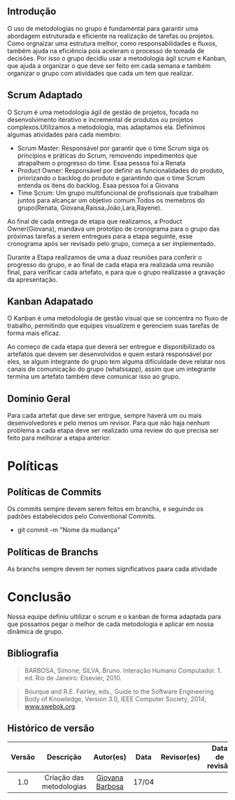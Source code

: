 ## Introdução

O uso de metodologias no grupo é fundamental para garantir uma abordagem estruturada e eficiente na realização de tarefas ou projetos. Como orgnaizar uma estrutura melhor, como responsabilidades e fluxos, também ajuda na eficiência pois aceleram o processo de tomada de decisões.
Por isso o grupo decidiu usar a metodologia ágil scrum e Kanban, que ajuda a organizar o que deve ser feito em cada semana e também organizar o grupo com atividades que cada um tem que realizar.

## Scrum Adaptado

O Scrum é uma metodologia ágil de gestão de projetos, focada no desenvolvimento iterativo e incremental de produtos ou projetos complexos.Utilizamos a metodologia, mas adaptamos ela. Definimos algumas atividades para cada membro:

 * Scrum Master: Responsável por garantir que o time Scrum siga os princípios e práticas do Scrum, removendo impedimentos que atrapalhem o progresso do time. Esaa pessoa foi a Renata 
 * Product Owner: Responsável por definir as funcionalidades do produto, priorizando o backlog do produto e garantindo que o time Scrum entenda os itens do backlog. Esaa pessoa foi a Giovana
 * Time Scrum: Um grupo multifuncional de profissionais que trabalham juntos para alcançar um objetivo comum.Todos os memebros do grupo(Renata, Giovana,Raissa,João,Lara,Rayene).

Ao final de cada entrega de etapa que realizamos, a Product Owner(Giovana), mandava um prototipo de cronograma para o grupo das próximas tarefas a serem entregues para a etapa seguinte, esse cronograma após ser revisado pelo grupo, começa a ser implementado.

Durante a Etapa realizamos de uma a duaz reuniões para conferir o progresso do grupo, e ao final de cada etapa era realizada uma reunião final, para verificar cada artefato, e para que o grupo realizasse a gravação da apresentação.

## Kanban Adapatado

O Kanban é uma metodologia de gestão visual que se concentra no fluxo de trabalho, permitindo que equipes visualizem e gerenciem suas tarefas de forma mais eficaz.

Ao começo de cada etapa que deverá ser entregue e disponibilizado os artefatos que devem ser desenvolvidos e quem estará responsável por eles, se algum integrante do grupo tem alguma dificuldade deve relatar nos canais de comunicação do grupo (whatssapp), assim que um integrante termina um artefato também deve comunicar isso ao grupo.

## Dominio  Geral
Para cada artefat que deve ser entrgue, sempre haverá um ou mais desenvolvedores e pelo menos um revisor. Para que não haja nenhum problema a cada etapa deve ser realizado uma review do que precisa ser feito para melhorar a etapa anterior.

# Políticas 

## Políticas de Commits
Os commits sempre devem serem feitos em branchs, e seguindo os padrões estabelecidos pelo Conventional Commits.

* git commit -m "Nome da mudança"

## Políticas de Branchs
As branchs sempre devem ter nomes significativos paara cada atividade

# Conclusão
Nossa equipe definiu ultilizar o scrum e o kanban de forma adaptada para que possamos pegar o melhor de cada metodologia e aplicar em nossa dinâmica de grupo.

## Bibliografia 
> BARBOSA, Simone; SILVA, Bruno. Interação Humano Computador. 1. ed. Rio de Janeiro: Elsevier, 2010.

>  Bourque and R.E. Fairley, eds., Guide to the Software Engineering Body of Knowledge, Version 3.0, IEEE Computer Society, 2014; www.swebok.org.

## Histórico de versão
|     Versão       |     Descrição      |      Autor(es)      | Data           |  Revisor(es)          |Data de revisão|
| :----------------------------------------------------------: | :-------------------------------: | :-------------------------------------------------: | :-------------------------------: |  :-------------------------------: | :-------------------------------: |
| 1.0 |  Criação das metodologias | [Giovana Barbosa ](https://github.com/gio221) | 17/04 | |  |
